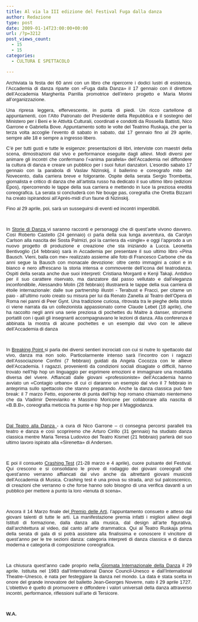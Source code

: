 ```yaml
---
title: Al via la III edizione del Festival Fuga dalla danza
author: Redazione
type: post
date: 2009-01-14T23:00:00+00:00
url: /?p=3212
post_views_count:
  - 15
  - 15
categories:
  - CULTURA E SPETTACOLO

---
```

<p style="text&#45;align: justify; ">
  <font size="2"><font face="Tahoma, sans&#45;serif"><font size="2">Archiviata la festa dei 60 anni con un libro che ripercorre i dodici lustri di esistenza, l&#8217;Accademia di danza riparte con &laquo;Fuga dalla Danza&raquo; il 17 gennaio con il direttore dell&rsquo;Accademia Margherita Parrilla promotrice dell&rsquo;intero progetto e Maria Morini all&rsquo;organizzazione. </font></font></font><font face="Tahoma, sans&#45;serif"><font size="2"><font face="Tahoma, sans&#45;serif"><font size="2"> </font></font></font></font>
</p>

<font face="Tahoma, sans&#45;serif"><font size="2"><font face="Tahoma, sans&#45;serif"><font size="2"></p> 

<p style="margin&#45;bottom: 0cm" align="justify">
  <font face="Tahoma, sans&#45;serif"><font size="2">Una ripresa leggera, effervescente, in punta di piedi. Un ricco cartellone di appuntamenti, con l&#8217;Alto Patronato del Presidente della Repubblica e il sostegno del Ministero per i Beni e le Attivit&agrave; Culturali, coordinati e condotti da Rossella Battisti, Nico Garrone e Gabriella Bove. Appuntamento sotto le volte del Teatrino Ruskaja, che per la terza volta accoglie l&#8217;evento di sabato in sabato, dal 17 gennaio fino al 29 aprile, sempre alle 18 e sempre a ingresso libero. </font></font>
</p>

<p style="margin&#45;bottom: 0cm; text&#45;align: justify; ">
  <font face="Tahoma, sans&#45;serif"><font size="2">C&#8217;&egrave; per tutti gusti e tutte le esigenze: presentazioni di libri, interviste con maestri della scena, dimostrazioni dal vivo e performance eseguite dagli allievi. Modi diversi per animare gli incontri che confermano l&#8217;&laquo;anima parallela&raquo; dell&#8217;Accademia nel diffondere la cultura di danza e creare un pubblico per i suoi futuri danzatori. L&#8217;esordio sabato 17 gennaio con la parabola di Vaslav Nizinskij, il ballerino e coreografo mito del Novecento, dalla carriera breve e folgorante. Ospite della serata Sergio Trombetta, giornalista e critico di danza che all&#8217;artista russo ha dedicato il suo ultimo libro (edizioni Epos), ripercorrendo le tappe della sua carriera e mettendo in luce la preziosa eredit&agrave; coreografica. La serata si concluder&agrave; con </font><font size="2">Ne bouge pas</font><font size="2">, coregrafia che Oretta Bizzarri ha creato ispirandosi all&rsquo;</font><font size="2">Apr&eacute;s&#45;midi d&rsquo;un faune</font><font size="2"> di Nizinskij.</font></font>
</p>

<p style="margin&#45;bottom: 0cm; text&#45;align: justify; ">
  <font face="Tahoma, sans&#45;serif"><font size="2">Fino al 29 aprile, poi, sar&agrave; un susseguirsi di eventi ed incontri imperdibili. </font></font>
</p>

<p style="margin&#45;bottom: 0cm; text&#45;align: justify; ">
  &nbsp;
</p>

<p style="margin&#45;bottom: 0cm; text&#45;align: justify; ">
  <font face="Tahoma, sans&#45;serif"><font size="2">In </font><font size="2"><u>Storie di Danza </u></font><font size="2">vi saranno racconti e personaggi che di quest&#8217;arte vivono davvero. Cos&igrave; Roberto Castello (24 gennaio) ci parla della sua lunga avventura, da Carolyn Carlson alla nascita dei Sosta Palmizi, poi la carriera da &laquo;single&raquo; e oggi l&#8217;approdo a un nuovo progetto di produzione e creazione che sta iniziando a Lucca. Leonetta Bentivoglio (14 febbraio) sar&agrave; in Accademia per presentare il suo ultimo libro &laquo;Pina Bausch. Vieni, balla con me&raquo; realizzato assieme alle foto di Francesco Carbone che da anni segue la Bausch con monacale devozione: oltre cento immagini a colori e in bianco e nero affrescano la storia intensa e commovente dell&#8217;icona del teatrodanza. Ospiti della serata anche due suoi interpreti: Cristiana Morganti e Kenji Takaji. Antidivo per il suo carattere riservato, ma danzatore dal passo vellutato e dall&#8217;eleganza inconfondibile, Alessandro Molin (28 febbraio) illustrarer&agrave; le tappe della sua carriera di &eacute;toile internazionale: dalle sue partnership illustri &#45; Terabust e Fracci, per citarne un paio &#45; all&#8217;ultimo ruolo creato su misura per lui da Renato Zanella al Teatro dell&#8217;Opera di Roma nei panni di Peer Gynt. Una tradizione curiosa, ritrovata tra le pieghe della storia ci viene narrata da un collezionista appassionato come Claude Lebet (18 aprile), che ha raccolto negli anni una serie preziosa di </font><font size="2">pochettes</font><font size="2"> </font><font size="2">du</font><font size="2"> </font><font size="2">Maitre &agrave; danser,</font><font size="2"> strumenti portatili con i quali gli insegnanti accompagnavano le lezioni di danza. Alla conferenza &egrave; abbinata la mostra di alcune </font><font size="2">pochettes </font><font size="2">e un esempio dal vivo con le allieve dell&#8217;Accademia di danza </font></font>
</p>

<p style="margin&#45;bottom: 0cm; text&#45;align: justify; ">
  &nbsp;
</p>

<p style="margin&#45;bottom: 0cm; text&#45;align: justify; ">
  <font face="Tahoma, sans&#45;serif"><font size="2">In </font><font size="2"><u>Breaking Point </u></font><font size="2">si parla dei diversi sentieri incrociati con cui si nutre lo spettacolo dal vivo, danza ma non solo. Particolarmente intenso sar&agrave; l&#8217;incontro con i ragazzi dell&#8217;Associazione Confini (7 febbraio) guidati da Angela Cocozza con le allieve dell&#8217;Accademia. I ragazzi, provenienti da condizioni sociali disagiate o difficili, hanno trovato nell&#8217;hip hop un linguaggio per esprimere emozioni e immaginare una modalit&agrave; diversa del vivere. Affiancati dalle giovani &laquo;professioniste&raquo; dell&#8217;Accademia hanno avviato un &laquo;Contagio urbano&raquo; di cui ci daranno un esempio dal vivo il 7 febbraio in anteprima sullo spettacolo che stanno preparando. Anche la danza classica pu&ograve; fare break: il 7 marzo Fetto, esponente di punta dell&#8217;hip hop romano chiamato nientemeno che da Vladimir Derevianko e Massimo Moricone per collaborare alla nascita di &laquo;B.B.B&raquo;, coreografia meticcia fra punte e hip hop per il Maggiodanza.</font></font>
</p>

<p style="margin&#45;bottom: 0cm; text&#45;align: justify; ">
  &nbsp;
</p>

<p style="margin&#45;bottom: 0cm; text&#45;align: justify; ">
  <font face="Tahoma, sans&#45;serif"><font size="2"><u>Dal Teatro alla Danza </u></font><font size="2">&#45; </font><font size="2">a cura di Nico Garrone &ndash; ci consegna percorsi paralleli tra teatro e danza e cos&igrave; scopriremo che Arturo Cirillo (31 gennaio) ha studiato danza classica mentre Maria Teresa Ludovico del Teatro Kismet (21 febbraio) parler&agrave; del suo ultimo lavoro ispirato alla &laquo;Sirenetta&raquo; di Andersen.</font></font>
</p>

<p style="margin&#45;bottom: 0cm; text&#45;align: justify; ">
  &nbsp;
</p>

<p style="margin&#45;bottom: 0cm; text&#45;align: justify; ">
  <font face="Tahoma, sans&#45;serif"><font size="2">E poi il consueto </font><font size="2"><u>Crashing Test</u></font><font size="2"> (21&#45;28 marzo e 4 aprile), cuore pulsante del Festival. Qui crescono e si consolidano le prove di rodaggio dei giovani coreografi che quest&#8217;anno verranno affiancati dal vivo anche da altrettanti giovani musicisti dell&#8217;Accademia di Musica. Crashing test &egrave; una prova su strada, anzi sul palcoscenico, di creazioni che verranno o che forse hanno solo bisogno di una verifica davanti a un pubblico per mettere a punto la loro &laquo;tenuta di scena&raquo;.</font></font>
</p>

<p style="margin&#45;bottom: 0cm; text&#45;align: justify; ">
  &nbsp;
</p>

<p style="margin&#45;bottom: 0cm; text&#45;align: justify; ">
  <font face="Tahoma, sans&#45;serif"><font size="2">Ancora il 14 Marzo</font><font size="2"> </font><font size="2">finale del</font><font size="2"><u> </u></font><font size="2"><u>Premio delle Arti</u></font><font size="2">, l&rsquo;appuntamento consueto e atteso dai giovani talenti di tutte le arti. La manifestazione premia infatti i migliori allievi degli Istituti di formazione, dalla danza alla musica, dal design all&rsquo;arte figurativa, dall&rsquo;architettura al video, dal canto all&rsquo;arte drammatica. Qui al Teatro Ruskaja prima della serata di gala di si potr&agrave; assistere alla finalissima e conoscere il vincitore di quest&rsquo;anno per le tre sezioni danza: categoria interpreti di danza classica e di danza moderna e categoria di composizione coreografica.</font></font>
</p>

<p style="margin&#45;bottom: 0cm; text&#45;align: justify; ">
  &nbsp;
</p>

<p style="margin&#45;bottom: 0cm; text&#45;align: justify; ">
  <font face="Tahoma, sans&#45;serif"><font size="2">La chiusura quest&rsquo;anno cade proprio nella</font><font size="2"><u> Giornata Internazionale della Danza</u></font><font size="2"> il 29 aprile. Istituita nel 1983 dall&#8217;International Dance Council&#45;Unesco e dall&#8217;International Theatre&ndash;Unesco, &egrave; nata per festeggiare la danza nel mondo. La data &egrave; stata scelta in onore del grande innovatore del balletto Jean&#45;Georges Noverre, nato il 29 aprile 1727. L&rsquo;obiettivo &egrave; quello di promuovere e diffondere i valori universali della danza attraverso incontri, performance, riflessioni sull&rsquo;arte di Tersicore.</font></font>
</p>

<p style="margin&#45;bottom: 0cm; text&#45;align: justify; ">
  &nbsp;
</p>

<p style="margin&#45;bottom: 0cm; text&#45;align: justify; ">
  <font face="Tahoma, sans&#45;serif"><font size="2"><strong>W.A.</strong></font></font>
</p>

<p style="margin&#45;bottom: 0cm; text&#45;align: justify; ">
  &nbsp;
</p>

<p style="margin&#45;bottom: 0cm; text&#45;align: justify; ">
  &nbsp;
</p>

<p>
  </font></font></font></font>
</p>

<p>
  &nbsp;
</p>